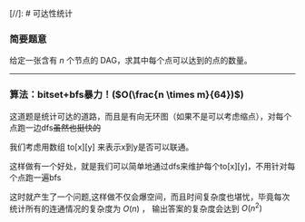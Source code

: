 [//]: # 可达性统计


### 简要题意

给定一张含有 $n$ 个节点的 DAG，求其中每个点可以达到的点的数量。

----------

### 算法：bitset+bfs暴力！($O(\frac{n \times m}{64})$)

这道题是统计可达的道路，而且是有向无环图（如果不是可以考虑缩点），对每个点跑一边dfs~~虽然也挺快的~~

我们考虑用数组 to[x][y] 来表示x到y是否可以联通。

这样做有一个好处，就是我们可以简单地通过dfs来维护每个to[x][y]，不用针对每个点跑一遍bfs

这时就产生了一个问题,这样做不仅会爆空间，而且时间复杂度也堪忧，毕竟每次统计所有的连通情况的复杂度为 $O(n)$ ， 输出答案的复杂度会达到 $O(n^2)$ 

